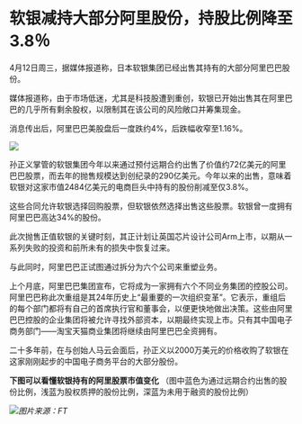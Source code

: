 # 软银减持大部分阿里股份，持股比例降至3.8％

4月12日周三，据媒体报道称，日本软银集团已经出售其持有的大部分阿里巴巴股份。

媒体报道称，由于市场低迷，尤其是科技股遭到重创，软银已开始出售其在阿里巴巴的几乎所有剩余股权，以限制其在该公司的风险敞口并筹集现金。

消息传出后，阿里巴巴美股盘后一度跌约4%，后跌幅收窄至1.16%。

![](https://inews.gtimg.com/newsapp_bt/0/15776144649/1000)

孙正义掌管的软银集团今年以来通过预付远期合约出售了价值约72亿美元的阿里巴巴股票，而去年的抛售规模达到创纪录的290亿美元。今年以来的出售，意味着软银对这家市值2484亿美元的电商巨头中持有的股份削减至仅3.8%。

这些合同允许软银选择回购股票，但软银依然选择出售这些股票。软银曾一度拥有阿里巴巴高达34%的股份。

此次抛售正值软银的关键时刻，其正计划让英国芯片设计公司Arm上市，以期从一系列失败的投资和前所未有的损失中恢复过来。

与此同时，阿里巴巴正试图通过拆分为六个公司来重塑业务。

上个月底，阿里巴巴集团宣布，它将成为一家拥有六个不同业务集团的控股公司。阿里巴巴称此次重组是其24年历史上“最重要的一次组织变革”。它表示，重组后的每个部门都将有自己的首席执行官和董事会，以便更快地做出决策。这些由阿里巴巴控股的企业集团将被允许寻找外部资本，以期最终实现上市。只有其中国电子商务部门——淘宝天猫商业集团将继续由阿里巴巴全资拥有。

二十多年前，在与创始人马云会面后，孙正义以2000万美元的价格收购了软银在这家刚刚起步的中国电子商务平台的大部分股份。

**下图可以看懂软银持有的阿里股票市值变化** （图中蓝色为通过远期合约出售的股份比例，浅蓝为股权质押的股份比例，深蓝为未用于融资的股份比例）

![](https://inews.gtimg.com/newsapp_bt/0/15776144650/1000)_图片来源：FT_

